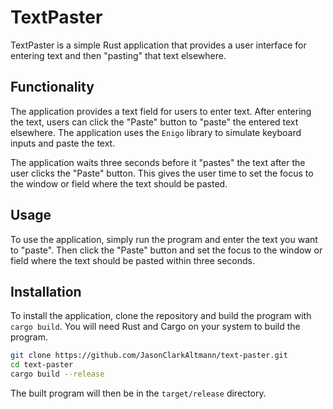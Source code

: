 # TextPaster

TextPaster is a simple Rust application that provides a user interface for entering text and then "pasting" that text elsewhere.

## Functionality

The application provides a text field for users to enter text. After entering the text, users can click the "Paste" button to "paste" the entered text elsewhere. The application uses the `Enigo` library to simulate keyboard inputs and paste the text.

The application waits three seconds before it "pastes" the text after the user clicks the "Paste" button. This gives the user time to set the focus to the window or field where the text should be pasted.

## Usage

To use the application, simply run the program and enter the text you want to "paste". Then click the "Paste" button and set the focus to the window or field where the text should be pasted within three seconds.

## Installation

To install the application, clone the repository and build the program with `cargo build`. You will need Rust and Cargo on your system to build the program.

```bash
git clone https://github.com/JasonClarkAltmann/text-paster.git
cd text-paster
cargo build --release
```

The built program will then be in the `target/release` directory.
